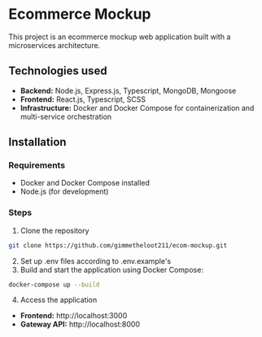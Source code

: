 # Ecommerce Mockup
This project is an ecommerce mockup web application built with a microservices architecture.

## Technologies used
- **Backend:** Node.js, Express.js, Typescript, MongoDB, Mongoose
- **Frontend:** React.js, Typescript, SCSS
- **Infrastructure:** Docker and Docker Compose for containerization and multi-service orchestration

## Installation
### Requirements
- Docker and Docker Compose installed
- Node.js (for development)

### Steps
1. Clone the repository
```bash
git clone https://github.com/gimmetheloot211/ecom-mockup.git
```
2. Set up .env files according to .env.example's
3. Build and start the application using Docker Compose:
```bash
docker-compose up --build
```
4. Access the application
- **Frontend:** http://localhost:3000
- **Gateway API:** http://localhost:8000
